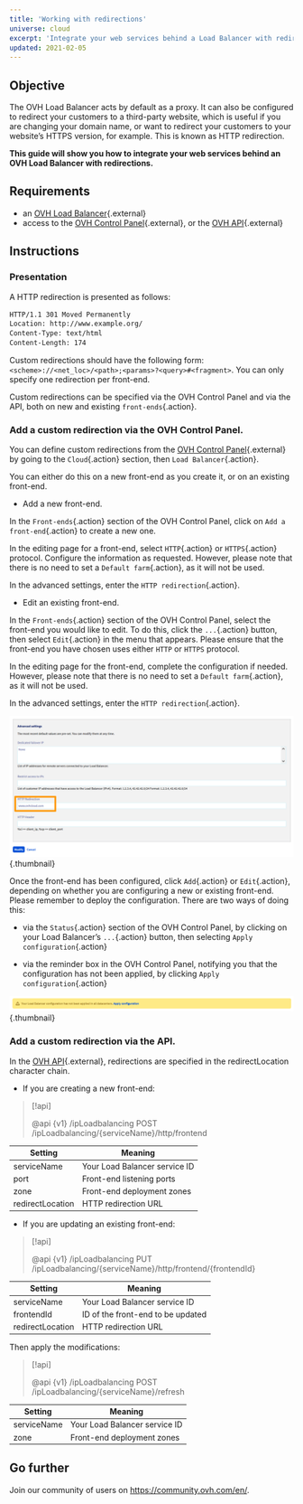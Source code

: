 ```yaml
---
title: 'Working with redirections'
universe: cloud
excerpt: 'Integrate your web services behind a Load Balancer with redirections'
updated: 2021-02-05
---
```


## Objective

The OVH Load Balancer acts by default as a proxy. It can also be configured to redirect your customers to a third-party website, which is useful if you are changing your domain name, or want to redirect your customers to your website’s HTTPS version, for example. This is known as HTTP redirection.

**This guide will show you how to integrate your web services behind an OVH Load Balancer with redirections.**

## Requirements

- an [OVH Load Balancer](https://www.ovh.co.uk/solutions/load-balancer/){.external}
- access to the [OVH Control Panel](https://www.ovh.com/auth/?action=gotomanager&from=https://www.ovh.co.uk/&ovhSubsidiary=GB){.external}, or the [OVH API](https://api.ovh.com/){.external}

## Instructions

### Presentation

A HTTP redirection is presented as follows:

```bash
HTTP/1.1 301 Moved Permanently
Location: http://www.example.org/
Content-Type: text/html
Content-Length: 174
```

Custom redirections should have the following form: `<scheme>://<net_loc>/<path>;<params>?<query>#<fragment>`. You can only specify one redirection per front-end.

Custom redirections can be specified via the OVH Control Panel and via the API, both on new and existing `front-ends`{.action}.

### Add a custom redirection via the OVH Control Panel.

You can define custom redirections from the [OVH Control Panel](https://www.ovh.com/auth/?action=gotomanager&from=https://www.ovh.co.uk/&ovhSubsidiary=GB){.external} by going to the `Cloud`{.action} section, then `Load Balancer`{.action}.

You can either do this on a new front-end as you create it, or on an existing front-end.

* Add a new front-end.

In the `Front-ends`{.action} section of the OVH Control Panel, click on `Add a front-end`{.action} to create a new one.

In the editing page for a front-end, select `HTTP`{.action} or `HTTPS`{.action} protocol. Configure the information as requested. However, please note that there is no need to set a `Default farm`{.action}, as it will not be used.

In the advanced settings, enter the `HTTP redirection`{.action}.

* Edit an existing front-end.

In the `Front-ends`{.action} section of the OVH Control Panel, select the front-end you would like to edit. To do this, click the `...`{.action} button, then select `Edit`{.action} in the menu that appears. Please ensure that the front-end you have chosen uses either `HTTP` or `HTTPS` protocol.

In the editing page for the front-end, complete the configuration if needed. However, please note that there is no need to set a `Default farm`{.action}, as it will not be used.

In the advanced settings, enter the `HTTP redirection`{.action}.

![Configure a front-end redirection](images/add_redirectlocation.png){.thumbnail}

Once the front-end has been configured, click `Add`{.action} or `Edit`{.action}, depending on whether you are configuring a new or existing front-end. Please remember to deploy the configuration. There are two ways of doing this:

- via the `Status`{.action} section of the OVH Control Panel, by clicking on your Load Balancer’s `...`{.action} button, then selecting `Apply configuration`{.action}

- via the reminder box in the OVH Control Panel, notifying you that the configuration has not been applied, by clicking `Apply configuration`{.action}

![Apply a Load Balancer configuration](images/apply_configuration.png){.thumbnail}

### Add a custom redirection via the API.

In the [OVH API](https://api.ovh.com/){.external}, redirections are specified in the redirectLocation character chain.

* If you are creating a new front-end:

> [!api]
>
> @api {v1} /ipLoadbalancing POST /ipLoadbalancing/{serviceName}/http/frontend
> 

|Setting|Meaning|
|---|---|
|serviceName|Your Load Balancer service ID|
|port|Front-end listening ports|
|zone|Front-end deployment zones|
|redirectLocation|HTTP redirection URL|

* If you are updating an existing front-end:

> [!api]
>
> @api {v1} /ipLoadbalancing PUT /ipLoadbalancing/{serviceName}/http/frontend/{frontendId}
> 

|Setting|Meaning|
|---|---|
|serviceName|Your Load Balancer service ID|
|frontendId|ID of the front-end to be updated|
|redirectLocation|HTTP redirection URL|

Then apply the modifications:

> [!api]
>
> @api {v1} /ipLoadbalancing POST /ipLoadbalancing/{serviceName}/refresh
>

|Setting|Meaning|
|---|---|
|serviceName|Your Load Balancer service ID|
|zone|Front-end deployment zones|

## Go further

Join our community of users on <https://community.ovh.com/en/>.
